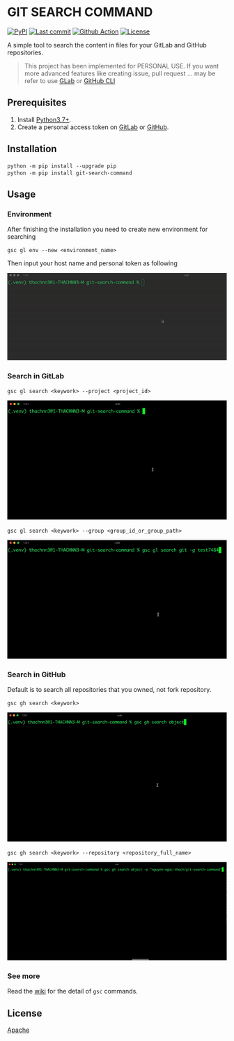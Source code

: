 # GIT SEARCH COMMAND

[![PyPI](https://img.shields.io/pypi/v/git-search-command?label=PyPi&logo=pypi&logoColor=white)](https://pypi.org/project/git-search-command/)
[![Last commit](https://img.shields.io/github/last-commit/jamesnguyen46/git-search-command?label=Last%20Commit&logo=github&logoColor=white&color=yellow)](https://github.com/jamesnguyen46/git-search-command/commits/)
[![Github Action](https://img.shields.io/github/workflow/status/jamesnguyen46/git-search-command/Push%20&%20Pull%20Request?label=CI&logo=github-actions&logoColor=white)](https://github.com/jamesnguyen46/git-search-command/actions/workflows/push_pull_request.yml)
[![License](https://img.shields.io/badge/license-Apache-orange?label=License&logo=apache&logoColor=white)](https://github.com/jamesnguyen46/git-search-command/blob/main/LICENSE)

A simple tool to search the content in files for your GitLab and GitHub repositories.

> This project has been implemented for PERSONAL USE. If you want more advanced features like creating issue, pull request ... may be refer to use [GLab](https://gitlab.com/gitlab-org/cli) or [GitHub CLI](https://github.com/cli/cli)

## Prerequisites

1. Install [Python3.7+](https://www.python.org/downloads/).
2. Create a personal access token on [GitLab](https://docs.gitlab.com/ee/user/project/settings/project_access_tokens.html) or [GitHub](https://docs.github.com/en/authentication/keeping-your-account-and-data-secure/creating-a-personal-access-token).

## Installation

```
python -m pip install --upgrade pip
python -m pip install git-search-command
```

## Usage

### Environment

After finishing the installation you need to create new environment for searching

```
gsc gl env --new <environment_name>
```

Then input your host name and personal token as following

![](./resources/gsc_setup_env.gif)

### Search in GitLab

```
gsc gl search <keywork> --project <project_id>
```

![](./resources/gsc_gl_search_project.gif)

```
gsc gl search <keywork> --group <group_id_or_group_path>
```

![](./resources/gsc_gl_search_group.gif)

### Search in GitHub

Default is to search all repositories that you owned, not fork repository.

```
gsc gh search <keywork>
```

![](./resources/gsc_gh_search_all.gif)

```
gsc gh search <keywork> --repository <repository_full_name>
```

![](./resources/gsc_gh_search_repo.gif)

### See more

Read the [wiki](https://github.com/jamesnguyen46/git-search-command/wiki) for the detail of `gsc` commands.

## License

[Apache](https://github.com/jamesnguyen46/git-search-command/blob/main/LICENSE)
